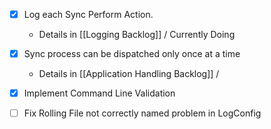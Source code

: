 - [x] Log each Sync Perform Action.
	- Details in [[Logging Backlog]] / Currently Doing

- [x] Sync process can be dispatched only once at a time
	- Details in [[Application Handling Backlog]] / 

- [x] Implement Command Line Validation

- [ ] Fix Rolling File not correctly named problem in LogConfig

